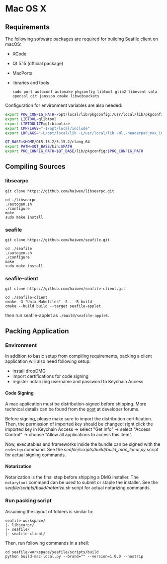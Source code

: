 # Mac OS X

## Requirements

The following software packages are required for building Seafile client on macOS:

* XCode
* Qt 5.15 (official package)
* MacPorts
* libraries and tools

    `sudo port autoconf automake pkgconfig libtool glib2 libevent vala openssl git jansson cmake libwebsockets`

Configuration for environment variables are also needed:

```bash
export PKG_CONFIG_PATH=/opt/local/lib/pkgconfig:/usr/local/lib/pkgconfig
export LIBTOOL=glibtool
export LIBTOOLIZE=glibtoolize
export CPPFLAGS="-I/opt/local/include"
export LDFLAGS="-L/opt/local/lib -L/usr/local/lib -Wl,-headerpad_max_install_names"

QT_BASE=$HOME/Qt5.15.2/5.15.2/clang_64
export PATH=$QT_BASE/bin:$PATH
export PKG_CONFIG_PATH=$QT_BASE/lib/pkgconfig:$PKG_CONFIG_PATH
```

## Compiling Sources

### libsearpc

```
git clone https://github.com/haiwen/libsearpc.git

cd ./libsearpc
./autogen.sh
./configure
make
sudo make install
```

### seafile

```
git clone https://github.com/haiwen/seafile.git

cd ./seafile
./autogen.sh
./configure
make
sudo make install
```

### seafile-client

```
git clone https://github.com/haiwen/seafile-client.git

cd ./seafile-client
cmake -G "Unix Makefiles" -S . -B build
cmake --build build --target seafile-applet
```

then run seafile-applet as `./build/seafile-applet`.

## Packing Application

### Environment

In addition to basic setup from compiling requirements, packing a client application will also need following setup:

* install dropDMG
* import certifications for code signing
* register notarizing username and password to Keychain Access

#### Code Signing

A mac application must be distribution-signed before shipping. More technical details can be found from the [post](https://developer.apple.com/forums/thread/701514#701514021) at developer forums.

Before signing, please make sure to import the distribution certification. Then, the permission of imported key should be changed: right click the imported key in Keychain Access -> select "Get Info" -> select "Access Control" -> choose "Allow all applications to access this item".

Now, executables and frameworks inside the bundle can be signed with the `codesign` command. See the *seafile/scripts/build/build_mac_local.py* script for actual signing commands.

#### Notarization

Notarization is the final step before shipping a DMG installer. The `notarytool` command can be used to submit or staple the installer. See the *seafile/scripts/build/notarize.sh* script for actual notarizing commands.

### Run packing script

Assuming the layout of folders is similar to:

```
seafile-workspace/
|- libsearpc/
|- seafile/
|- seafile-client/
```

Then, run following commands in a shell:

```
cd seafile-workspace/seafile/scripts/build
python build-mac-local.py --brand="" --version=1.0.0 --nostrip

```
